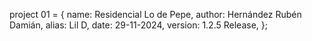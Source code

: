 project 01 = {
    name: Residencial Lo de Pepe,
    author: Hernández Rubén Damián,
    alias: Lil D,
    date: 29-11-2024,
    version: 1.2.5 Release,
};